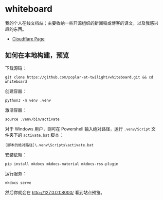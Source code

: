 # whiteboard

我的个人在线文档站；主要收纳一些开源组织的新闻稿或博客的译文，以及我感兴趣的东西。

- [Cloudflare Page](https://whiteboard-ui8.pages.dev/)

## 如何在本地构建，预览

下载源码：

```
git clone https://github.com/poplar-at-twilight/whiteboard.git && cd whiteboard
```

创建容器：

```
python3 -m venv .venv
```

激活容器：

```
source .venv/bin/activate
```

对于 Windows 用户，则可在 Powershell 输入绝对路径，运行 `.venv/Script` 文件夹下的 `activate.bat` 脚本：

```shell
[脚本的绝对路径]\.venv\Scripts\activate.bat
```

安装依赖：

```
pip install mkdocs mkdocs-material mkdocs-rss-plugin
```

运行服务：

```
mkdocs serve
```

然后你就会在 <http://127.0.0.1:8000/> 看到站点预览。
